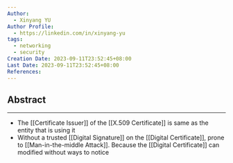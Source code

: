 ```yaml
---
Author:
  - Xinyang YU
Author Profile:
  - https://linkedin.com/in/xinyang-yu
tags:
  - networking
  - security
Creation Date: 2023-09-11T23:52:45+08:00
Last Date: 2023-09-11T23:52:45+08:00
References:
---
```

## Abstract
---
- The [[Certificate Issuer]] of the [[X.509 Certificate]] is same as the entity that is using it
- Without a trusted [[Digital Signature]] on the [[Digital Certificate]], prone to [[Man-in-the-middle Attack]]. Because the [[Digital Certificate]] can modified without ways to notice